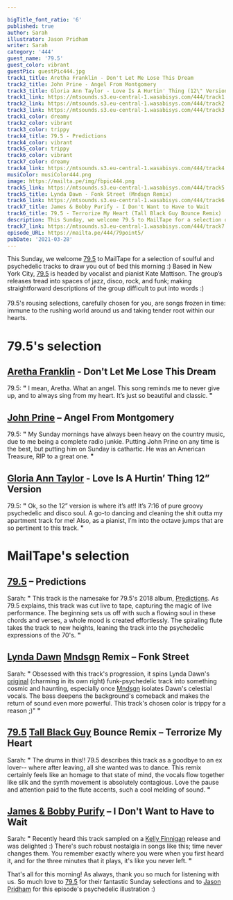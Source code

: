 ```yaml
---

bigTitle_font_ratio: '6'
published: true
author: Sarah
illustrator: Jason Pridham
writer: Sarah
category: '444'
guest_name: '79.5'
guest_color: vibrant
guestPic: guestPic444.jpg
track1_title: Aretha Franklin - Don't Let Me Lose This Dream
track2_title: John Prine - Angel From Montgomery
track3_title: Gloria Ann Taylor - Love Is A Hurtin' Thing (12\" Version)
track1_link: https://mtsounds.s3.eu-central-1.wasabisys.com/444/track1.mp3
track2_link: https://mtsounds.s3.eu-central-1.wasabisys.com/444/track2.mp3
track3_link: https://mtsounds.s3.eu-central-1.wasabisys.com/444/track3.mp3
track1_color: dreamy
track2_color: vibrant
track3_color: trippy
track4_title: 79.5 - Predictions
track4_color: vibrant
track5_color: trippy
track6_color: vibrant
track7_color: dreamy
track4_link: https://mtsounds.s3.eu-central-1.wasabisys.com/444/track4.mp3
musiColor: musiColor444.png
image: https://mailta.pe/img/fbpic444.png
track5_link: https://mtsounds.s3.eu-central-1.wasabisys.com/444/track5.mp3
track5_title: Lynda Dawn - Fonk Street (Mndsgn Remix)
track6_link: https://mtsounds.s3.eu-central-1.wasabisys.com/444/track6.mp3
track7_title: James & Bobby Purify - I Don't Want to Have to Wait
track6_title: 79.5 - Terrorize My Heart (Tall Black Guy Bounce Remix)
description: This Sunday, we welcome 79.5 to MailTape for a selection of uplifting tracks to draw you out of bed this morning :) Based in New York City, 79.5 is headed by vocalist and pianist Kate Mattison. The group's releases tread into spaces of jazz, disco, rock, and funk; making any straightforward description of the group difficult to come by.
track7_link: https://mtsounds.s3.eu-central-1.wasabisys.com/444/track7.mp3
episode_URL: https://mailta.pe/444/79point5/
pubDate: '2021-03-28'
---
```

This Sunday, we welcome [79.5](https://79point5.bandcamp.com) to MailTape for a selection of soulful and psychedelic tracks to draw you out of bed this morning :) Based in New York City, [79.5](https://79point5.bandcamp.com) is headed by vocalist and pianist Kate Mattison. The group’s releases tread into spaces of jazz, disco, rock, and funk; making straightforward descriptions of the group difficult to put into words :) 
<br><br>
79.5's rousing selections, carefully chosen for you, are songs frozen in time: immune to the rushing world around us and taking tender root within our hearts.

# 79.5's selection

## [Aretha Franklin](https://www.arethafranklin.net/) - Don't Let Me Lose This Dream
79.5: **"** I mean, Aretha. What an angel. This song reminds me to never give up, and to always sing from my heart. It’s just so beautiful and classic. **"** 

## [John Prine](https://www.facebook.com/JohnPrine/) – Angel From Montgomery
79.5: **"** My Sunday mornings have always been heavy on the country music, due to me being a complete radio junkie. Putting John Prine on any time is the best, but putting him on Sunday is cathartic. He was an American Treasure, RIP to a great one. **"** 

## [Gloria Ann Taylor](https://gloriaanntaylor.bandcamp.com/) - Love Is A Hurtin’ Thing 12” Version
79.5: **"** Ok, so the 12” version is where it’s at!! It’s 7:16 of pure groovy psychedelic and disco soul. A go-to dancing and cleaning the shit outta my apartment track for me! Also, as a pianist, I’m into the octave jumps that are so pertinent to this track. **"** 

# MailTape's selection

## [79.5](https://79point5.bandcamp.com/)  – Predictions
Sarah: **"** This track is the namesake for 79.5's 2018 album, [Predictions](https://79point5.bandcamp.com/album/predictions). As 79.5 explains, this track was cut live to tape, capturing the magic of live performance. The beginning sets us off with such a flowing soul in these chords and verses, a whole mood is created effortlessly. The spiraling flute takes the track to new heights, leaning the track into the psychedelic expressions of the 70's. **"** 

## [Lynda Dawn](https://lyndadawn.bandcamp.com/) [Mndsgn](https://mndsgn.bandcamp.com/) Remix – Fonk Street
Sarah: **"** Obsessed with this track's progression, it spins Lynda Dawn's [original](https://lyndadawn.bandcamp.com/album/at-first-light) (charming in its own right) funk-psychedelic track into something cosmic and haunting, especially once [Mndsgn](https://mndsgn.bandcamp.com/) isolates Dawn's celestial vocals. The bass deepens the background's comeback and makes the return of sound even more powerful. This track's chosen color is trippy for a reason ;)" **"** 

## [79.5](https://79point5.bandcamp.com/) [Tall Black Guy](https://tallblackguy.bandcamp.com/?search_item_id=3287062061&search_item_type=b&search_match_part=%3F&search_page_id=1659098101&search_page_no=1&search_rank=2&search_sig=a0425670910d90f25c51b7cba90bc21b) Bounce Remix – Terrorize My Heart
Sarah: **"** The drums in this!! 79.5 describes this track as a goodbye to an ex lover-- where after leaving, all she wanted was to dance. This remix certainly feels like an homage to that state of mind, the vocals flow together like silk and the synth movement is absolutely contagious. Love the pause and attention paid to the flute accents, such a cool melding of sound.  **"** 

## [James & Bobby Purify](https://www.discogs.com/artist/391184-James-Bobby-Purify) – I Don't Want to Have to Wait
Sarah: **"** Recently heard this track sampled on a [Kelly Finnigan](https://kellyfinnigan.bandcamp.com/album/the-tales-people-tell) release and was delighted :) There's such robust nostalgia in songs like this; time never changes them. You remember exactly where you were when you first heard it, and for the three minutes that it plays, it's like you never left. **"** 

That's all for this morning! As always, thank you so much for listening with us. So much love to [79.5](https://79point5.bandcamp.com/) for their fantastic Sunday selections and to [Jason Pridham](https://www.instagram.com/grancharismo/) for this episode's psychedelic illustration :)
